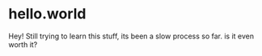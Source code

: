 hello.world
===========

Hey!
Still trying to learn this stuff, its been a slow process so far. is it even worth it?
